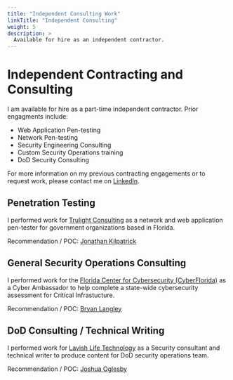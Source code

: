 ```yaml
---
title: "Independent Consulting Work"
linkTitle: "Independent Consulting"
weight: 5
description: >
  Available for hire as an independent contractor.
---
```


# Independent Contracting and Consulting

I am available for hire as a part-time independent contractor. Prior engagments include:
- Web Application Pen-testing
- Network Pen-testing
- Security Engineering Consulting
- Custom Security Operations training
- DoD Security Consulting

For more information on my previous contracting engagements or to request work, please contact me on [LinkedIn](https://www.linkedin.com/in/brandondevault/).

## Penetration Testing

I performed work for [Trulight Consulting](https://trulightconsulting.com/) as a network and web application pen-tester for government organizations based in Florida. 

Recommendation / POC: [Jonathan Kilpatrick](https://www.linkedin.com/in/jonathan-kilpatrick-2816b338/)

## General Security Operations Consulting

I performed work for the [Florida Center for Cybersecurity (CyberFlorida)](https://cyberflorida.org/secureflorida/) as a Cyber Ambassador to help complete a state-wide cybersecurity assessment for Critical Infrastucture. 

Recommendation / POC: [Bryan Langley](https://www.linkedin.com/in/bryan-langley104cadcinfl/)

## DoD Consulting / Technical Writing

I performed work for [Lavish Life Technology](https://www.lavishlife.technology/) as a Security consultant and technical writer to produce content for DoD security operations team.

Recommendation / POC: [Joshua Oglesby](https://www.linkedin.com/in/cyberjosh95/)

